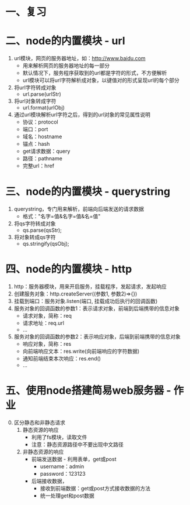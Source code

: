 # 一、复习

# 二、node的内置模块 - url
1. url模块，网页的服务器地址，如：http://www.baidu.com
    - 用来解析网页的服务器地址的每一部分
    - 默认情况下，服务程序获取到的url都是字符的形式，不方便解析
    - url模块可以将url字符解析成对象，以键值对的形式呈现url的每个部分
2. 将url字符转成对象
    - url.parse(urlStr)
3. 将url对象转成字符
    - url.format(urlObj)
4. 通过url模块解析url字符之后，得到的url对象的常见属性说明
    - 协议：protocol
    - 端口：port
    - 域名：hostname
    - 锚点：hash
    - get请求数据：query
    - 路径：pathname
    - 完整url：href

# 三、node的内置模块 - querystring
1. querystring，专门用来解析，前端向后端发送的请求数据
    - 格式："名字=值&名字=值&名=值"
2. 将qs字符转成对象
    - qs.parse(qsStr);
3. 将对象转成qs字符
    - qs.stringify(qsObj);

# 四、node的内置模块 - http
1. http：服务器模块，用来开启服务，挂载程序，发起请求，发起响应
2. 创建服务对象：http.createServer((参数1, 参数2)=>{})
3. 挂载到端口：服务对象.listen(端口, 挂载成功后执行的回调函数)
4. 服务对象的回调函数的参数1：表示请求对象，前端到后端携带的信息对象
    - 请求对象，简称：req
    - 请求地址：req.url
    - ...
5. 服务对象的回调函数的参数2：表示响应对象，后端到前端携带的信息对象
    - 响应对象，简称：res
    - 向前端响应文本：res.write(向前端响应的字符数据)
    - 通知前端结束本次响应：res.end()
    - ...

# 五、使用node搭建简易web服务器 - 作业
0. 区分静态和非静态请求
    1. 静态资源的响应
        - 利用了fs模块，读取文件
        - 注意：静态资源路径中不要出现中文路径
    2. 非静态资源的响应
        - 前端发送数据 - 利用表单，get或post
            - username：admin
            - password：123123
        - 后端接收数据，
            - 接收到前端数据：get或post方式接收数据的方法
            - 统一处理get和post数据
